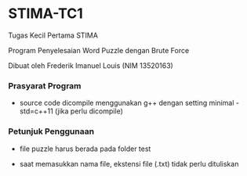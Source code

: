 # STIMA-TC1

Tugas Kecil Pertama STIMA

Program Penyelesaian Word Puzzle dengan Brute Force

Dibuat oleh Frederik Imanuel Louis (NIM 13520163)

### Prasyarat Program

- source code dicompile menggunakan g++ dengan setting minimal -std=c++11 (jika perlu dicompile)

### Petunjuk Penggunaan

- file puzzle harus berada pada folder test

- saat memasukkan nama file, ekstensi file (.txt) tidak perlu dituliskan
